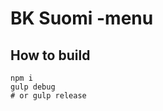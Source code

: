BK Suomi -menu
==============

How to build
------------

    npm i
    gulp debug
    # or gulp release